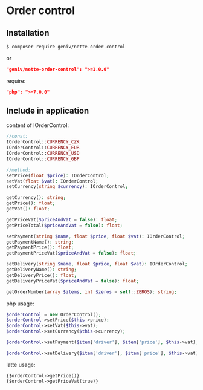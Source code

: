 Order control
=============

Installation
------------
```sh
$ composer require geniv/nette-order-control
```
or
```json
"geniv/nette-order-control": ">=1.0.0"
```

require:
```json
"php": ">=7.0.0"
```

Include in application
----------------------
content of IOrderControl:
```php
//const:
IOrderControl::CURRENCY_CZK
IOrderControl::CURRENCY_EUR
IOrderControl::CURRENCY_USD
IOrderControl::CURRENCY_GBP

//method:
setPrice(float $price): IOrderControl;
setVat(float $vat): IOrderControl;
setCurrency(string $currency): IOrderControl;

getCurrency(): string;
getPrice(): float;
getVat(): float;

getPriceVat($priceAndVat = false): float;
getPriceTotal($priceAndVat = false): float;

setPayment(string $name, float $price, float $vat): IOrderControl;
getPaymentName(): string;
getPaymentPrice(): float;
getPaymentPriceVat($priceAndVat = false): float;

setDelivery(string $name, float $price, float $vat): IOrderControl;
getDeliveryName(): string;
getDeliveryPrice(): float;
getDeliveryPriceVat($priceAndVat = false): float;

getOrderNumber(array $items, int $zeros = self::ZEROS): string;
```

php usage:
```php
$orderControl = new OrderControl();
$orderControl->setPrice($this->price);
$orderControl->setVat($this->vat);
$orderControl->setCurrency($this->currency);

$orderControl->setPayment($item['driver'], $item['price'], $this->vat);

$orderControl->setDelivery($item['driver'], $item['price'], $this->vat);
```

latte usage:
```latte
{$orderControl->getPrice()}
{$orderControl->getPriceVat(true)}
```
